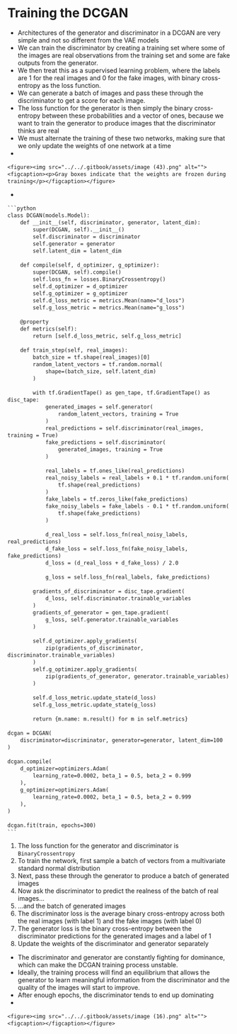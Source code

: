 # Training the DCGAN

* Architectures of the generator and discriminator in a DCGAN are very simple and not so different from the VAE models
* We can train the discriminator by creating a training set where some of the images are real observations from the training set and some are fake outputs from the generator.&#x20;
* We then treat this as a supervised learning problem, where the labels are 1 for the real images and 0 for the fake images, with binary cross-entropy as the loss function.
* We can generate a batch of images and pass these through the discriminator to get a score for each image.&#x20;
* The loss function for the generator is then simply the binary cross-entropy between these probabilities and a vector of ones, because we want to train the generator to produce images that the discriminator thinks are real
* We must alternate the training of these two networks, making sure that we only update the weights of one network at a time
*

    <figure><img src="../../.gitbook/assets/image (43).png" alt=""><figcaption><p>Gray boxes indicate that the weights are frozen during training</p></figcaption></figure>
*

    ```python
    class DCGAN(models.Model):
        def __init__(self, discriminator, generator, latent_dim):
            super(DCGAN, self).__init__()
            self.discriminator = discriminator
            self.generator = generator
            self.latent_dim = latent_dim

        def compile(self, d_optimizer, g_optimizer):
            super(DCGAN, self).compile()
            self.loss_fn = losses.BinaryCrossentropy() 
            self.d_optimizer = d_optimizer
            self.g_optimizer = g_optimizer
            self.d_loss_metric = metrics.Mean(name="d_loss")
            self.g_loss_metric = metrics.Mean(name="g_loss")

        @property
        def metrics(self):
            return [self.d_loss_metric, self.g_loss_metric]

        def train_step(self, real_images):
            batch_size = tf.shape(real_images)[0]
            random_latent_vectors = tf.random.normal(
                shape=(batch_size, self.latent_dim)
            ) 

            with tf.GradientTape() as gen_tape, tf.GradientTape() as disc_tape:
                generated_images = self.generator(
                    random_latent_vectors, training = True
                ) 
                real_predictions = self.discriminator(real_images, training = True) 
                fake_predictions = self.discriminator(
                    generated_images, training = True
                ) 

                real_labels = tf.ones_like(real_predictions)
                real_noisy_labels = real_labels + 0.1 * tf.random.uniform(
                    tf.shape(real_predictions)
                )
                fake_labels = tf.zeros_like(fake_predictions)
                fake_noisy_labels = fake_labels - 0.1 * tf.random.uniform(
                    tf.shape(fake_predictions)
                )

                d_real_loss = self.loss_fn(real_noisy_labels, real_predictions)
                d_fake_loss = self.loss_fn(fake_noisy_labels, fake_predictions)
                d_loss = (d_real_loss + d_fake_loss) / 2.0 

                g_loss = self.loss_fn(real_labels, fake_predictions) 

            gradients_of_discriminator = disc_tape.gradient(
                d_loss, self.discriminator.trainable_variables
            )
            gradients_of_generator = gen_tape.gradient(
                g_loss, self.generator.trainable_variables
            )

            self.d_optimizer.apply_gradients(
                zip(gradients_of_discriminator, discriminator.trainable_variables)
            ) 
            self.g_optimizer.apply_gradients(
                zip(gradients_of_generator, generator.trainable_variables)
            )

            self.d_loss_metric.update_state(d_loss)
            self.g_loss_metric.update_state(g_loss)

            return {m.name: m.result() for m in self.metrics}

    dcgan = DCGAN(
        discriminator=discriminator, generator=generator, latent_dim=100
    )

    dcgan.compile(
        d_optimizer=optimizers.Adam(
            learning_rate=0.0002, beta_1 = 0.5, beta_2 = 0.999
        ),
        g_optimizer=optimizers.Adam(
            learning_rate=0.0002, beta_1 = 0.5, beta_2 = 0.999
        ),
    )

    dcgan.fit(train, epochs=300)
    ```

1. The loss function for the generator and discriminator is `BinaryCrossentropy`
2. To train the network, first sample a batch of vectors from a multivariate standard normal distribution
3. Next, pass these through the generator to produce a batch of generated images
4. Now ask the discriminator to predict the realness of the batch of real images…
5. …​and the batch of generated images
6. The discriminator loss is the average binary cross-entropy across both the real images (with label 1) and the fake images (with label 0)
7. The generator loss is the binary cross-entropy between the discriminator predictions for the generated images and a label of 1
8. Update the weights of the discriminator and generator separately



* The discriminator and generator are constantly fighting for dominance, which can make the DCGAN training process unstable.
* Ideally, the training process will find an equilibrium that allows the generator to learn meaningful information from the discriminator and the quality of the images will start to improve.&#x20;
* After enough epochs, the discriminator tends to end up dominating
*

    <figure><img src="../../.gitbook/assets/image (16).png" alt=""><figcaption></figcaption></figure>
